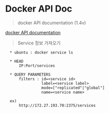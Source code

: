 # Docker API Doc

> docker API documentation (1.4v)

[docker API documentation](https://docs.docker.com/engine/api/v1.40/)	
		
> Service 정보 가져오기
	 	  
	  * ubuntu : docker service ls

	  * HEAD 	  
	  	  IP:Port/services

	  * QUERY PARAMETERS
	      filters : id=<service id>
					label=<service label>	
					mode=["replicated"|"global"]
					name=<service name>

	  ex)
		  http://172.27.193.70:2375/services